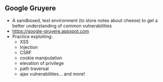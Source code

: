 ## Google Gruyere​

- A sandboxed, test environment (to store notes about cheese) to get a better understanding of common vulnerabilities​
- https://google-gruyere.appspot.com​
- Practice exploiting:​
  - XSS​
  - Injection​
  - CSRF​
  - cookie manipulation​
  - elevation of privilege​
  - path traversal​
  - ajax vulnerabilities... and more!​